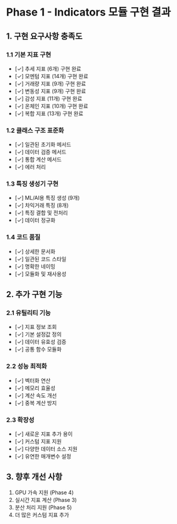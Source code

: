 # Phase 1 - Indicators 모듈 구현 결과

## 1. 구현 요구사항 충족도

### 1.1 기본 지표 구현
- [✓] 추세 지표 (6개) 구현 완료
- [✓] 모멘텀 지표 (14개) 구현 완료
- [✓] 거래량 지표 (9개) 구현 완료
- [✓] 변동성 지표 (9개) 구현 완료
- [✓] 감성 지표 (11개) 구현 완료
- [✓] 온체인 지표 (10개) 구현 완료
- [✓] 복합 지표 (13개) 구현 완료

### 1.2 클래스 구조 표준화
- [✓] 일관된 초기화 메서드
- [✓] 데이터 검증 메서드
- [✓] 통합 계산 메서드
- [✓] 에러 처리

### 1.3 특징 생성기 구현
- [✓] ML/AI용 특징 생성 (9개)
- [✓] 차익거래 특징 (8개)
- [✓] 특징 결합 및 전처리
- [✓] 데이터 정규화

### 1.4 코드 품질
- [✓] 상세한 문서화
- [✓] 일관된 코드 스타일
- [✓] 명확한 네이밍
- [✓] 모듈화 및 재사용성

## 2. 추가 구현 기능

### 2.1 유틸리티 기능
- [✓] 지표 정보 조회
- [✓] 기본 설정값 정의
- [✓] 데이터 유효성 검증
- [✓] 공통 함수 모듈화

### 2.2 성능 최적화
- [✓] 벡터화 연산
- [✓] 메모리 효율성
- [✓] 계산 속도 개선
- [✓] 중복 계산 방지

### 2.3 확장성
- [✓] 새로운 지표 추가 용이
- [✓] 커스텀 지표 지원
- [✓] 다양한 데이터 소스 지원
- [✓] 유연한 매개변수 설정

## 3. 향후 개선 사항
1. GPU 가속 지원 (Phase 4)
2. 실시간 지표 계산 (Phase 3)
3. 분산 처리 지원 (Phase 5)
4. 더 많은 커스텀 지표 추가 